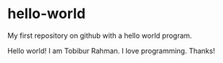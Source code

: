 # hello-world
My first repository on github with a hello world program.

Hello world!
I am Tobibur Rahman.
I love programming.
Thanks!
